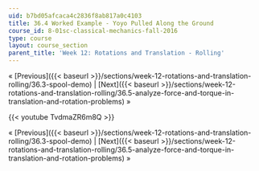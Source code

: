 ```yaml
---
uid: b7bd05afcaca4c2836f8ab817a0c4103
title: 36.4 Worked Example - Yoyo Pulled Along the Ground
course_id: 8-01sc-classical-mechanics-fall-2016
type: course
layout: course_section
parent_title: 'Week 12: Rotations and Translation - Rolling'
---
```


« [Previous]({{< baseurl >}}/sections/week-12-rotations-and-translation-rolling/36.3-spool-demo) | [Next]({{< baseurl >}}/sections/week-12-rotations-and-translation-rolling/36.5-analyze-force-and-torque-in-translation-and-rotation-problems) »

{{< youtube TvdmaZR6m8Q >}}

« [Previous]({{< baseurl >}}/sections/week-12-rotations-and-translation-rolling/36.3-spool-demo) | [Next]({{< baseurl >}}/sections/week-12-rotations-and-translation-rolling/36.5-analyze-force-and-torque-in-translation-and-rotation-problems) »